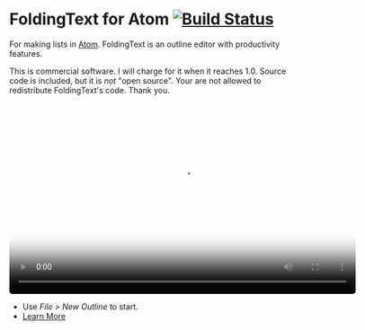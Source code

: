 # FoldingText for Atom [![Build Status](https://travis-ci.org/FoldingText/foldingtext-for-atom.svg)](https://travis-ci.org/FoldingText/foldingtext-for-atom)

For making lists in [Atom](https://atom.io). FoldingText is an outline editor with productivity features.

This is commercial software. I will charge for it when it reaches 1.0. Source code is included, but it is *not* "open source". Your are not allowed to redistribute FoldingText's code. Thank you.

<p>
  <video style="border-radius: 5px;" width="616" height="340" poster="http://foldingtext.s3.amazonaws.com/foldingtext-for-atom-demo-poster.png" autoplay="" loop="">
    <source src="http://foldingtext.s3.amazonaws.com/foldingtext-for-atom-demo.mp4" type="video/mp4">
    <img style="border-radius: 5px;" src="http://foldingtext.s3.amazonaws.com/foldingtext-for-atom-demo-poster.png" />
  </video>
</p>

- Use *File > New Outline* to start.
- [Learn More](http://www.foldingtext.com/foldingtext-for-atom)